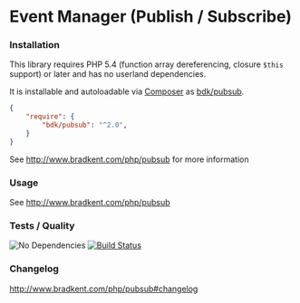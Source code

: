 Event Manager (Publish / Subscribe)
===============

### Installation
This library requires PHP 5.4 (function array dereferencing, closure `$this` support) or later and has no userland dependencies.

It is installable and autoloadable via [Composer](https://getcomposer.org/) as [bdk/pubsub](https://packagist.org/packages/bdk/pubsub).

```json
{
    "require": {
        "bdk/pubsub": "^2.0",
    }
}
```

See http://www.bradkent.com/php/pubsub for more information

### Usage

See http://www.bradkent.com/php/pubsub

### Tests / Quality
![No Dependencies](https://img.shields.io/badge/dependencies-none-333333.svg)
[![Build Status](https://img.shields.io/travis/bkdotcom/PubSub/master.svg)](https://travis-ci.org/bkdotcom/PubSub)

### Changelog
http://www.bradkent.com/php/pubsub#changelog

